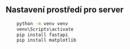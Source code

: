 ## Nastavení prostředí pro server
```bash
    python -m venv venv
    venv\Scripts\activate
    pip install fastapi
    pip install matplotlib
```
